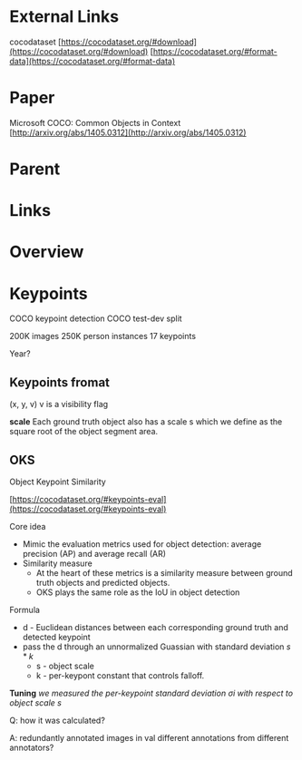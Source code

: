 
# External Links

cocodataset
[https://cocodataset.org/#download](https://cocodataset.org/#download)
[https://cocodataset.org/#format-data](https://cocodataset.org/#format-data)

# Paper

Microsoft COCO: Common Objects in Context
[http://arxiv.org/abs/1405.0312](http://arxiv.org/abs/1405.0312)

# Parent


# Links


# Overview


# Keypoints

COCO keypoint detection
COCO test-dev split

200K images
250K person instances
17 keypoints

Year?

## Keypoints fromat

(x, y, v)
v is a visibility flag

**scale**
Each ground truth object also has a scale s which we define as the square root of the object segment area.

## OKS

Object Keypoint Similarity

[https://cocodataset.org/#keypoints-eval](https://cocodataset.org/#keypoints-eval)

Core idea
- Mimic the evaluation metrics used for object detection: average precision (AP) and average recall (AR)
- Similarity measure
	- At the heart of these metrics is a similarity measure between ground truth objects and predicted objects.
	- OKS plays the same role as the IoU in object detection

Formula
- d - Euclidean distances between each corresponding ground truth and detected keypoint
- pass the d through an unnormalized Guassian with standard deviation $s*k$
	- s - object scale
	- k - per-keypont constant that controls falloff.

**Tuning**
*we measured the per-keypoint standard deviation σi with respect to object scale s*

Q:
how it was calculated?

A:
redundantly annotated images in val
different annotations from different annotators?

